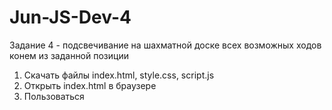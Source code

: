 # Jun-JS-Dev-4

Задание 4 - подсвечивание на шахматной доске всех возможных ходов конем из заданной позиции

1. Скачать файлы index.html, style.css, script.js 
2. Открыть index.html в браузере 
3. Пользоваться
